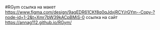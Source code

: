 #RGym
ссылка на макет https://www.figma.com/design/9agEDR61CKf8q0qJdxjRCY/rGYm--Copy-?node-id=1-2&t=Xmr7bW39kACpBMiS-0
ссылка на сайт https://annag112.github.io/RGym/

